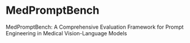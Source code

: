 # MedPromptBench
MedPromptBench: A Comprehensive Evaluation Framework for Prompt Engineering in Medical Vision-Language Models
